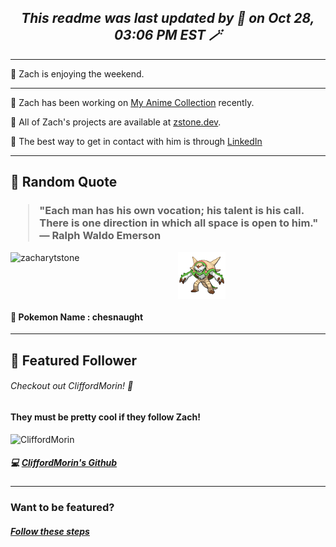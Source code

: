 <h2 align="center" style="font-style: italic; font-weight: bold;">This readme was last updated by 🤖 on Oct 28, 03:06 PM EST 🪄 </h2></a>

---

🤖 Zach is enjoying the weekend.

---

🤖 Zach has been working on [My Anime Collection](https://github.com/ZacharyTStone/My-Anime-Collection) recently.

🤖 All of Zach's projects are available at [zstone.dev](https://www.zstone.dev/).

🤖 The best way to get in contact with him is through [LinkedIn](https://www.linkedin.com/in/zacharystone42)

---

<!-- Add a Quotes section -->

## 🤖 Random Quote

<h3>
<blockquote>
  "Each man has his own vocation; his talent is his call. There is one direction in which all space is open to him."
<br>— Ralph Waldo Emerson
</blockquote>
</h3>

<div style="display: flex; flex-wrap: no-wrap; width: 100%; gap: 16px">
        <img width="50%" src="https://github-readme-streak-stats.herokuapp.com/?user=zacharytstone" alt="zacharytstone" />
    <img width="15%" class='poke-img' src='https://raw.githubusercontent.com/PokeAPI/sprites/master/sprites/pokemon/652.png' alt='chesnaught'/>
</div>

#### 🤖 Pokemon Name : chesnaught</span>

---

## 🤖 Featured Follower

###### Checkout out CliffordMorin! 🎉

#### They must be pretty cool if they follow Zach!

<img style="width: 20%" class='github-img' src='https://avatars.githubusercontent.com/u/77898207?v=4' alt='CliffordMorin'/>

##### 💻 [CliffordMorin's Github](https://github.com/CliffordMorin)

---

### Want to be featured?

##### [Follow these steps](https://github.com/ZacharyTStone/ZacharyTStone/blob/main/FEATURED_INSTRUCTIONS.md)
